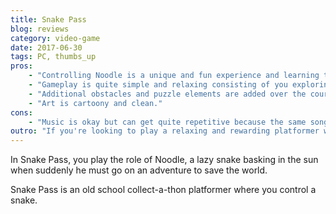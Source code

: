 ```yaml
---
title: Snake Pass
blog: reviews
category: video-game
date: 2017-06-30
tags: PC, thumbs_up
pros:
    - "Controlling Noodle is a unique and fun experience and learning to control him well is very rewarding."
    - "Gameplay is quite simple and relaxing consisting of you exploring a level, solving environmental puzzles and performing cool moves to collect collectables."
    - "Additional obstacles and puzzle elements are added over the course of the game which keeps the game interesting as you go along."
    - "Art is cartoony and clean."
cons:
    - "Music is okay but can get quite repetitive because the same songs will end up looping each for an hour or two."
outro: "If you're looking to play a relaxing and rewarding platformer with a unique control scheme then you can hardly go wrong with Snake Pass."
---
```

In Snake Pass, you play the role of Noodle, a lazy snake basking in the sun when suddenly he must go on an adventure to save the world.

Snake Pass is an old school collect-a-thon platformer where you control a snake.
